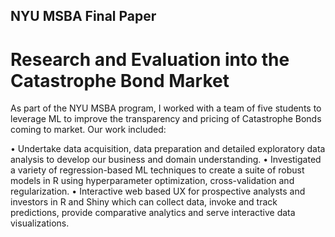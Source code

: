 ## NYU MSBA Final Paper
# Research and Evaluation into the Catastrophe Bond Market

As part of the NYU MSBA program, I worked with a team of five students to leverage ML to improve the transparency and pricing of Catastrophe Bonds coming to market. Our work included:

•	Undertake data acquisition, data preparation and detailed exploratory data analysis to develop our business and domain understanding.
•	Investigated a variety of regression-based ML techniques to create a suite of robust models in R using hyperparameter optimization, cross-validation and regularization.
•	Interactive web based UX for prospective analysts and investors in R and Shiny which can collect data, invoke and track predictions, provide comparative analytics and serve interactive data visualizations.
